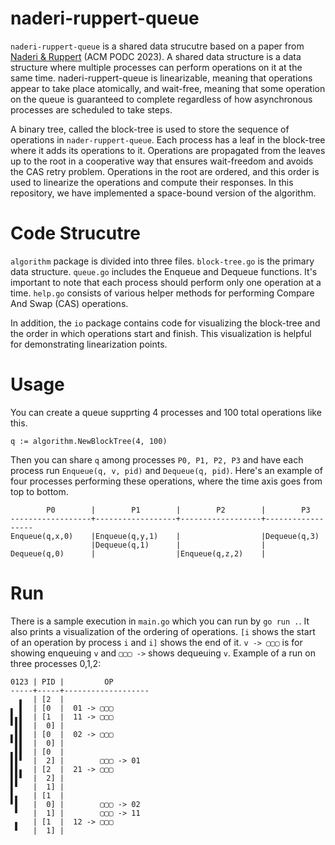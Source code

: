# naderi-ruppert-queue
``naderi-ruppert-queue`` is a shared data strucutre based on a paper from [Naderi & Ruppert](https://github.com/hnaderi268/naderi-ruppert-paper) (ACM PODC 2023). A shared data structure is a data structure where multiple processes can perform operations on it at the same time. naderi-ruppert-queue is linearizable, meaning that operations appear to take place atomically, and wait-free, meaning that some operation on the queue is guaranteed to complete regardless of how asynchronous processes are scheduled to take steps.

A binary tree, called the block-tree  is used to store the sequence of operations in ``nader-ruppert-queue``. Each process has a leaf in the block-tree where it adds its operations to it. Operations are propagated from the leaves up to the root in a cooperative way that ensures wait-freedom and avoids the CAS retry problem. Operations in the root are ordered, and this order is used to linearize the operations and compute their responses. In this repository, we have implemented a space-bound version of the algorithm.

# Code Strucutre

``algorithm`` package is divided into three files. ``block-tree.go`` is the primary data structure.
``queue.go`` includes the Enqueue and Dequeue functions. It's important to note that each process should perform only one operation at a time.
``help.go`` consists of various helper methods for performing Compare And Swap (CAS) operations.

In addition, the ``io`` package contains code for visualizing the block-tree and the order in which operations start and finish. This visualization is helpful for demonstrating linearization points.


# Usage

You can create a queue supprting 4 processes and 100 total operations like this.
```
q := algorithm.NewBlockTree(4, 100)
```
Then you can share ``q`` among processes ``P0, P1, P2, P3`` and have each process run ``Enqueue(q, v, pid)`` and ``Dequeue(q, pid)``. Here's an example of four processes performing these operations, where the time axis goes from top to bottom.
```
        P0        |        P1        |        P2        |        P3  
------------------+------------------+------------------+------------------
Enqueue(q,x,0)    |Enqueue(q,y,1)    |                  |Dequeue(q,3)
                  |Dequeue(q,1)      |                  |
Dequeue(q,0)      |                  |Enqueue(q,z,2)    |

```

# Run

There is a sample execution in ``main.go`` which you can run by ``go run .``. It also prints a visualization of the ordering of operations. ``[i`` shows the start of an operation by process ``i`` and ``i]`` shows the end of it. ``v -> ▢▢▢`` is for showing enqueuing ``v`` and ``▢▢▢ ->`` shows dequeuing ``v``. Example of a run on three processes 0,1,2:
````
0123 | PID |         OP
-----+-----+-------------------
  ▖  | [2  | 
▖ ▌  | [0  |  01 -> ▢▢▢
▌▖▌  | [1  |  11 -> ▢▢▢
▘▌▌  |  0] |    
▖▌▌  | [0  |  02 -> ▢▢▢
▘▌▌  |  0] |    
▖▌▌  | [0  | 
▌▌▘  |  2] |        ▢▢▢ -> 01
▌▌▖  | [2  |  21 -> ▢▢▢
▌▌▘  |  2] |    
▌▘   |  1] |    
▌▖   | [1  | 
▘▌   |  0] |        ▢▢▢ -> 02
 ▘   |  1] |        ▢▢▢ -> 11
 ▖   | [1  |  12 -> ▢▢▢
 ▘   |  1] |    
````
